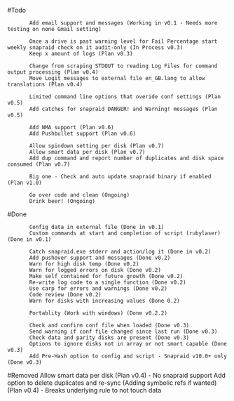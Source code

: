 
#Todo

           Add email support and messages (Working in v0.1 - Needs more testing on none Gmail setting)
                 
           Once a drive is past warning level for Fail Percentage start weekly snapraid check on it audit-only (In Process v0.3)
           Keep x amount of logs (Plan v0.3)

           Change from scraping STDOUT to reading Log Files for command output processing (Plan v0.4)
           Move Logit messages to external file en_GB.lang to allow translations (Plan v0.4)

           Limited command line options that overide conf settings (Plan v0.5)
           Add catches for snapraid DANGER! and Warning! messages (Plan v0.5)

           Add NMA support (Plan v0.6)
           Add Pushbullet support (Plan v0.6)

           Allow spindown setting per disk (Plan v0.7)
           Allow smart data per disk (Plan v0.7)
           Add dup command and report number of duplicates and disk space consumed (Plan v0.7)
                      
           Big one - Check and auto update snapraid binary if enabled (Plan v1.0)
           
           Go over code and clean (Ongoing)
           Drink beer! (Ongoing)

#Done
           
           Config data in external file (Done in v0.1)
           Custom commands at start and completion of script (rubylaser) (Done in v0.1)

           Catch snapraid.exe stderr and action/log it (Done in v0.2)
           Add pushover support and messages (Done v0.2)
           Warn for high disk temp (Done v0.2)
           Warn for logged errors on disk (Done v0.2)
           Make self contained for future growth (Done v0.2)
           Re-write log code to a single function (Done v0.2)
           Use carp for errors and warnings (Done v0.2)
           Code review (Done v0.2)
           Warn for disks with increasing values (Done 0.2)

           Portablity (Work with windows) (Done v0.2.2)

           Check and confirm conf file when loaded (Done v0.3)
           Send warning if conf file changed since last run (Done v0.3)
           Check data and parity disks are present (Done v0.3)
           Options to ignore disks not in array or not smart capable (Done v0.3)
           Add Pre-Hash option to config and script - Snapraid v10.0+ only (Done v0.3)
           
#Removed
           Allow smart data per disk (Plan v0.4) - No snapraid support
           Add option to delete duplicates and re-sync (Adding symbolic refs if wanted) (Plan v0.4) - Breaks underlying rule to not touch data
